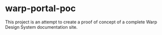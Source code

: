 # warp-portal-poc

This project is an attempt to create a proof of concept of a complete Warp Design System documentation site.